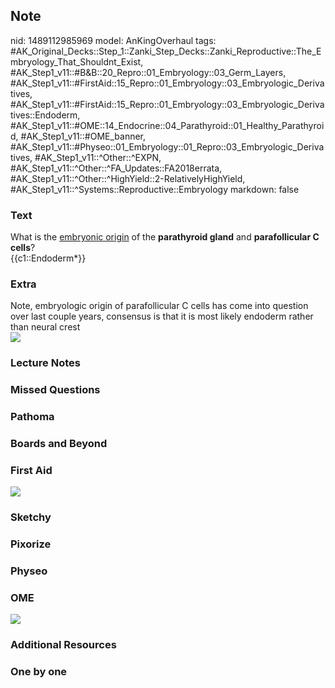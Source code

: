 ## Note
nid: 1489112985969
model: AnKingOverhaul
tags: #AK_Original_Decks::Step_1::Zanki_Step_Decks::Zanki_Reproductive::The_Embryology_That_Shouldnt_Exist, #AK_Step1_v11::#B&B::20_Repro::01_Embryology::03_Germ_Layers, #AK_Step1_v11::#FirstAid::15_Repro::01_Embryology::03_Embryologic_Derivatives, #AK_Step1_v11::#FirstAid::15_Repro::01_Embryology::03_Embryologic_Derivatives::Endoderm, #AK_Step1_v11::#OME::14_Endocrine::04_Parathyroid::01_Healthy_Parathyroid, #AK_Step1_v11::#OME_banner, #AK_Step1_v11::#Physeo::01_Embryology::01_Repro::03_Embryologic_Derivatives, #AK_Step1_v11::^Other::^EXPN, #AK_Step1_v11::^Other::^FA_Updates::FA2018errata, #AK_Step1_v11::^Other::^HighYield::2-RelativelyHighYield, #AK_Step1_v11::^Systems::Reproductive::Embryology
markdown: false

### Text
<div>
  <div>
    What is the <u>embryonic origin</u> of the <b>parathyroid
    gland</b> and <b>parafollicular C cells</b>?
  </div>
  <div>
    {{c1::Endoderm*}}
  </div>
</div>

### Extra
<div>
  Note, embryologic origin of parafollicular C cells has come into
  question over last couple years, consensus is that it is most
  likely endoderm rather than neural crest
</div><img src="paste-1031779993518223.jpg">

### Lecture Notes


### Missed Questions


### Pathoma


### Boards and Beyond


### First Aid
<img src="tmpeuSuL_.png">

### Sketchy


### Pixorize


### Physeo


### OME
<div class="ome-widget">
  <a href="https://onlinemeded.org?ref=anki"><img src=
  "_OME_AnkiFlashcards_General_4.png"></a>
</div>

### Additional Resources


### One by one

